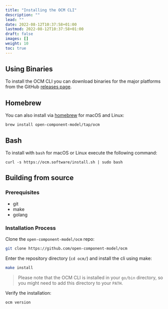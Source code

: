 ```yaml
---
title: "Installing the OCM CLI"
description: ""
lead: ""
date: 2022-08-12T10:37:58+01:00
lastmod: 2022-08-12T10:37:58+01:00
draft: false
images: []
weight: 10
toc: true
---
```


## Using Binaries

To install the OCM CLI you can download binaries for the major platforms from the GitHub [releases page](https://github.com/open-component-model/ocm/releases).

## Homebrew

You can also install via [homebrew](https://brew.sh/) for macOS and Linux:

`brew install open-component-model/tap/ocm`

## Bash

To install with `bash` for macOS or Linux execute the following command:

`curl -s https://ocm.software/install.sh | sudo bash`

## Building from source
### Prerequisites

- git
- make
- golang

### Installation Process

Clone the `open-component-model/ocm` repo:

```bash
git clone https://github.com/open-component-model/ocm
```

Enter the repository directory (`cd ocm/`) and install the cli using make:

```bash
make install
```

> Please note that the OCM CLI is installed in your `go/bin` directory, so you might need to add this directory to your `PATH`.

Verify the installation:

```bash
ocm version
```
